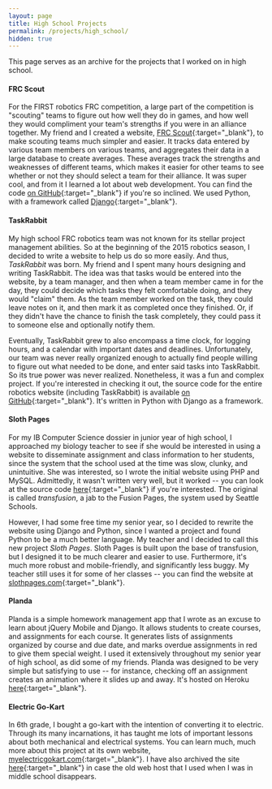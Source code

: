 ```yaml
---
layout: page
title: High School Projects
permalink: /projects/high_school/
hidden: true
---
```


This page serves as an archive for the projects that I worked on in high school.

#### FRC Scout

For the FIRST robotics FRC competition, a large part of the competition is "scouting" teams to figure out how well they do in games, and how well they would compliment your team's strengths if you were in an alliance together. My friend and I created a website, [FRC Scout](http://frcscout.com/){:target="_blank"}, to make scouting teams much simpler and easier. It tracks data entered by various team members on various teams, and aggregates their data in a large database to create averages. These averages track the strengths and weaknesses of different teams, which makes it easier for other teams to see whether or not they should select a team for their alliance. It was super cool, and from it I learned a lot about web development. You can find the code [on GitHub](https://github.com/FIRST-4030/frc-scout){:target="_blank"} if you're so inclined. We used Python, with a framework called [Django](https://www.djangoproject.com){:target="_blank"}.

#### TaskRabbit

My high school FRC robotics team was not known for its stellar project management abilities. So at the beginning of the 2015 robotics season, I decided to write a website to help us do so more easily. And thus, *TaskRabbit* was born. My friend and I spent many hours designing and writing TaskRabbit. The idea was that tasks would be entered into the website, by a team manager, and then when a team member came in for the day, they could decide which tasks they felt comfortable doing, and they would "claim" them. As the team member worked on the task, they could leave notes on it, and then mark it as completed once they finished. Or, if they didn't have the chance to finish the task completely, they could pass it to someone else and optionally notify them.

Eventually, TaskRabbit grew to also encompass a time clock, for logging hours, and a calendar with important dates and deadlines. Unfortunately, our team was never really organized enough to actually find people willing to figure out what needed to be done, and enter said tasks into TaskRabbit. So its true power was never realized. Nonetheless, it was a fun and complex project. If you're interested in checking it out, the source code for the entire robotics website (including TaskRabbit) is available [on GitHub](https://github.com/terabyte128/ingrahamrobotics.org){:target="_blank"}. It's written in Python with Django as a framework.

#### Sloth Pages

For my IB Computer Science dossier in junior year of high school, I approached my biology teacher to see if she would be interested in using a website to disseminate assignment and class information to her students, since the system that the school used at the time was slow, clunky, and unintuitive. She was interested, so I wrote the initial website using PHP and MySQL. Admittedly, it wasn't written very well, but it worked -- you can look at the source code [here](https://github.com/terabyte128/transfusion){:target="_blank"} if you're interested. The original is called *transfusion*, a jab to the Fusion Pages, the system used by Seattle Schools.

However, I had some free time my senior year, so I decided to rewrite the website using Django and Python, since I wanted a project and found Python to be a much better language. My teacher and I decided to call this new project *Sloth Pages*. Sloth Pages is built upon the base of transfusion, but I designed it to be much clearer and easier to use. Furthermore, it's much more robust and mobile-friendly, and significantly less buggy. My teacher still uses it for some of her classes -- you can find the website at [slothpages.com](http://slothpages.com){:target="_blank"}.

#### Planda

Planda is a simple homework management app that I wrote as an excuse to learn about jQuery Mobile and Django. It allows students to create courses, and assignments for each course. It generates lists of assignments organized by course and due date, and marks overdue assignments in red to give them special weight. I used it extensively throughout my senior year of high school, as did some of my friends. Planda was designed to be very simple but satisfying to use -- for instance, checking off an assignment creates an animation where it slides up and away. It's hosted on Heroku [here](https://planda.herokuapp.com){:target="_blank"}.      


#### Electric Go-Kart

In 6th grade, I bought a go-kart with the intention of converting it to electric. Through its many incarnations, it has taught me lots of important lessons about both mechanical and electrical systems. You can learn much, much more about this project at its own website, [myelectricgokart.com](http://www.myelectricgokart.com/){:target="_blank"}. I have also archived the site [here](http://samwolfson.com/myelectricgokart-archive){:target="_blank"} in case the old web host that I used when I was in middle school disappears.
